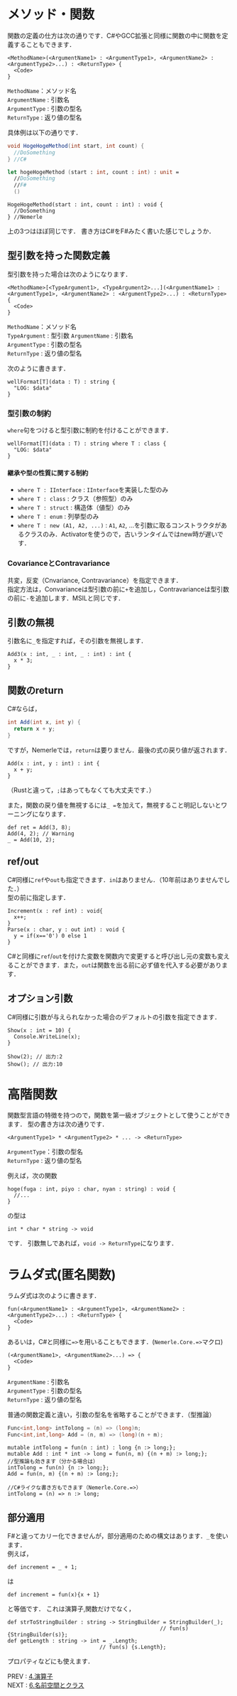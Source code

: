 # メソッド・関数
関数の定義の仕方は次の通りです．C#やGCC拡張と同様に関数の中に関数を定義することもできます．
```
<MethodName>(<ArgumentName1> : <ArgumentType1>, <ArgumentName2> : <ArgumentType2>...) : <ReturnType> {
  <Code>
}
```

`MethodName`：メソッド名  
`ArgumentName` : 引数名  
`ArgumentType` : 引数の型名  
`ReturnType` : 返り値の型名  

具体例は以下の通りです．

```csharp
void HogeHogeMethod(int start, int count) {
  //DoSomething
} //C#
```
```fsharp
let hogeHogeMethod (start : int, count : int) : unit =
  //DoSomething
  //F#
  ()
```
```nemerle
HogeHogeMethod(start : int, count : int) : void {
  //DoSomething
} //Nemerle
```

上の3つはほぼ同じです．
書き方はC#をF#みたく書いた感じでしょうか．

## 型引数を持った関数定義
型引数を持った場合は次のようになります．
```
<MethodName>[<TypeArgument1>, <TypeArgument2>...](<ArgumentName1> : <ArgumentType1>, <ArgumentName2> : <ArgumentType2>...) : <ReturnType> {
  <Code>
}
```

`MethodName`：メソッド名  
`TypeArgument` : 型引数
`ArgumentName` : 引数名  
`ArgumentType` : 引数の型名  
`ReturnType` : 返り値の型名  

次のように書きます．  
```nemerle
wellFormat[T](data : T) : string {
  "LOG: $data"
}
```

### 型引数の制約
`where`句をつけると型引数に制約を付けることができます．
```nemerle
wellFormat[T](data : T) : string where T : class {
  "LOG: $data"
}
```

#### 継承や型の性質に関する制約
* `where T : IInterface` : `IInterface`を実装した型のみ
* `where T : class` : クラス（参照型）のみ
* `where T : struct` : 構造体（値型）のみ
* `where T : enum` : 列挙型のみ
* `where T : new (A1, A2, ...)` : `A1`, `A2`, ...を引数に取るコンストラクタがあるクラスのみ．Activatorを使うので，古いランタイムではnew時が遅いです．

### CovarianceとContravariance
共変，反変（Cnvariance, Contravariance）を指定できます．  
指定方法は，Convarianceは型引数の前に`+`を追加し，Contravarianceは型引数の前に`-`を追加します．MSILと同じです．

## 引数の無視
引数名に`_`を指定すれば，その引数を無視します．

```nemerle
Add3(x : int, _ : int, _ : int) : int {
  x * 3;
}
```

## 関数のreturn
C#ならば，

```csharp
int Add(int x, int y) {
  return x + y;
}
```
ですが，Nemerleでは，`return`は要りません．最後の式の戻り値が返されます．

```nemerle
Add(x : int, y : int) : int {
  x + y;
}
```
（Rustと違って，`;`はあってもなくても大丈夫です．）  

また，関数の戻り値を無視するには`_ =`を加えて，無視すること明記しないとワーニングになります．
```nemerle
def ret = Add(3, 8);
Add(4, 2); // Warning
_ = Add(10, 2);
```

## ref/out
C#同様に`ref`や`out`も指定できます．`in`はありません．（10年前はありませんでした．）  
型の前に指定します．  
```nemerle
Increment(x : ref int) : void{
  x++;
}
Parse(x : char, y : out int) : void {
  y = if(x=='0') 0 else 1
}
```

C#と同様に`ref`/`out`を付けた変数を関数内で変更すると呼び出し元の変数も変えることができます．また，`out`は関数を出る前に必ず値を代入する必要があります．  

## オプション引数
C#同様に引数が与えられなかった場合のデフォルトの引数を指定できます．
```nemerle
Show(x : int = 10) {
  Console.WriteLine(x);
}

Show(2); // 出力:2
Show(); // 出力:10
```

# 高階関数
関数型言語の特徴を持つので，関数を第一級オブジェクトとして使うことができます．
型の書き方は次の通りです．

```
<ArgumentType1> * <ArgumentType2> * ... -> <ReturnType>
```

`ArgumentType`：引数の型名  
`ReturnType` : 返り値の型名  

例えば，次の関数  
```nemerle
hoge(fuga : int, piyo : char, nyan : string) : void {
  //...
}
```
の型は  
```nemerle
int * char * string -> void
```
です．
引数無しであれば，`void -> ReturnType`になります．

# ラムダ式(匿名関数)
ラムダ式は次のように書きます．  

```
fun(<ArgumentName1> : <ArgumentType1>, <ArgumentName2> : <ArgumentType2>...) : <ReturnType> {
  <Code>
}
```

あるいは，C#と同様に`=>`を用いることもできます．(`Nemerle.Core.=>`マクロ)  

```
(<ArgumentName1>, <ArgumentName2>...) => {
  <Code>
}
```

`ArgumentName` : 引数名  
`ArgumentType` : 引数の型名  
`ReturnType` : 返り値の型名  

普通の関数定義と違い，引数の型名を省略することができます．（型推論）  

```csharp
Func<int,long> intTolong = (n) => (long)n;
Func<int,int,long> Add = (n, m) => (long)(n + m);
```

```nemerle
mutable intTolong = fun(n : int) : long {n :> long;};
mutable Add : int * int -> long = fun(n, m) {(n + m) :> long;};
//型推論も効きます（分かる場合は）
intTolong = fun(n) {n :> long;};
Add = fun(n, m) {(n + m) :> long;};

//C#ライクな書き方もできます（Nemerle.Core.=>）
intTolong = (n) => n :> long;
```

## 部分適用
F#と違ってカリー化できませんが，部分適用のための構文はあります．`_`を使います．  
例えば，
```nemerle
def increment = _ + 1;
```
は
```nemerle
def increment = fun(x){x + 1}
```
と等価です．
これは演算子,関数だけでなく，
```nemerle
def strToStringBuilder : string -> StringBuilder = StringBuilder(_);
                                                // fun(s) {StringBuilder(s)};
def getLength : string -> int = _.Length;
                             // fun(s) {s.Length};
```
プロパティなどにも使えます．

PREV : [4.演算子](4.operators.md)  
NEXT : [6.名前空間とクラス](6.namespace_class.md)